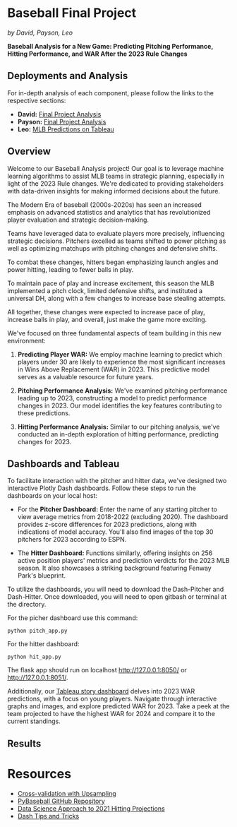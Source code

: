 # Baseball Final Project
*by David, Payson, Leo*

**Baseball Analysis for a New Game: Predicting Pitching Performance, Hitting Performance, and WAR After the 2023 Rule Changes**

## Deployments and Analysis

For in-depth analysis of each component, please follow the links to the respective sections:

- **David:** [Final Project Analysis](https://pscushman.github.io/final-project-analysis/)
- **Payson:** [Final Project Analysis](https://pscushman.github.io/final-project-analysis/)
- **Leo:** [MLB Predictions on Tableau](https://public.tableau.com/app/profile/leonardo.pierantoni/viz/MLBPredictions/Story1?publish=yes)

## Overview

Welcome to our Baseball Analysis project! Our goal is to leverage machine learning algorithms to assist MLB teams in strategic planning, especially in light of the 2023 Rule changes. We're dedicated to providing stakeholders with data-driven insights for making informed decisions about the future.

The Modern Era of baseball (2000s-2020s) has seen an increased emphasis on advanced statistics and analytics that has revolutionized player evaluation and strategic decision-making.

Teams have leveraged data to evaluate players more precisely, influencing strategic decisions. Pitchers excelled as teams shifted to power pitching as well as optimizing matchups with pitching changes and defensive shifts.

To combat these changes, hitters began emphasizing launch angles and power hitting, leading to fewer balls in play.

To maintain pace of play and increase excitement, this season the MLB implemented a pitch clock, limited defensive shifts, and instituted a universal DH, along with a few changes to increase base stealing attempts.

All together, these changes were expected to increase pace of play, increase balls in play, and overall, just make the game more exciting.

We've focused on three fundamental aspects of team building in this new environment:

1. **Predicting Player WAR:** We employ machine learning to predict which players under 30 are likely to experience the most significant increases in Wins Above Replacement (WAR) in 2023. This predictive model serves as a valuable resource for future years.

2. **Pitching Performance Analysis:** We've examined pitching performance leading up to 2023, constructing a model to predict performance changes in 2023. Our model identifies the key features contributing to these predictions.

3. **Hitting Performance Analysis:** Similar to our pitching analysis, we've conducted an in-depth exploration of hitting performance, predicting changes for 2023.

## Dashboards and Tableau

To facilitate interaction with the pitcher and hitter data, we've designed two interactive Plotly Dash dashboards. Follow these steps to run the dashboards on your local host:

- For the **Pitcher Dashboard:** Enter the name of any starting pitcher to view average metrics from 2018-2022 (excluding 2020). The dashboard provides z-score differences for 2023 predictions, along with indications of model accuracy. You'll also find images of the top 30 pitchers for 2023 according to ESPN.

- The **Hitter Dashboard:** Functions similarly, offering insights on 256 active position players' metrics and prediction verdicts for the 2023 MLB season. It also showcases a striking background featuring Fenway Park's blueprint.

To utilize the dashboards, you will need to download the Dash-Pitcher and Dash-Hitter. Once downloaded, you will need to open gitbash or terminal at the directory. 

For the picher dashboard use this command:
    
    python pitch_app.py 

For the hitter dashboard:
    
    python hit_app.py
    
The flask app should run on localhost http://127.0.0.1:8050/ or http://127.0.0.1:8051/.

Additionally, our [Tableau story dashboard](https://public.tableau.com/app/profile/leonardo.pierantoni/viz/MLBPredictions/Story1?publish=yes) delves into 2023 WAR predictions, with a focus on young players. Navigate through interactive graphs and images, and explore predicted WAR for 2023. Take a peek at the team projected to have the highest WAR for 2024 and compare it to the current standings.

## Results

# Resources
- [Cross-validation with Upsampling](https://kiwidamien.github.io/how-to-do-cross-validation-when-upsampling-data.html)
- [PyBaseball GitHub Repository](https://github.com/jldbc/pybaseball)
- [Data Science Approach to 2021 Hitting Projections](https://towardsdatascience.com/baseball-and-machine-learning-a-data-science-approach-to-2021-hitting-projections-4d6eeed01ede)
- [Dash Tips and Tricks](https://www.nelsontang.com/blog/2022-06-02-dash-tips)

